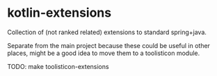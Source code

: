 # kotlin-extensions

Collection of (not ranked related) extensions to standard spring+java.

Separate from the main project because these could be useful in other places, might be a good
idea to move them to a toolisticon module.

TODO: make toolisticon-extensions
